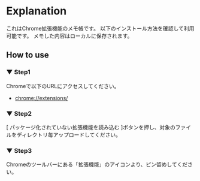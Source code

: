 # Explanation
これはChrome拡張機能のメモ帳です。
以下のインストール方法を確認して利用可能です。
メモした内容はローカルに保存されます。

## How to use

### ▼ Step1
Chromeで以下のURLにアクセスしてください。
* [chrome://extensions/](chrome://extensions/)

### ▼ Step2
[ パッケージ化されていない拡張機能を読み込む ]ボタンを押し、対象のファイルをディレクトリ毎アップロードしてください。

### ▼ Step3
Chromeのツールバーにある「拡張機能」のアイコンより、ピン留めしてください。
